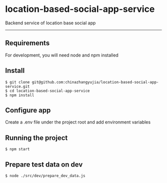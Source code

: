# location-based-social-app-service

Backend service of location base social app

---
## Requirements

For development, you will need node and npm installed

## Install

    $ git clone git@github.com:chinazhangyujia/location-based-social-app-service.git
    $ cd location-based-social-app-service
    $ npm install

## Configure app

Create a .env file under the project root and add environment variables

## Running the project

    $ npm start

## Prepare test data on dev

    $ node ./src/dev/prepare_dev_data.js
